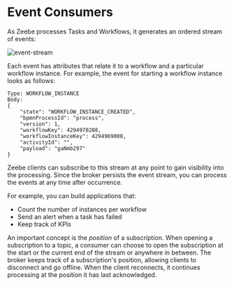 # Event Consumers

As Zeebe processes Tasks and Workflows, it generates an ordered stream of events:

![event-stream](/basics/event-consumers-stream.png)

Each event has attributes that relate it to a workflow and a particular workflow instance. For example, the event for starting a workflow instance looks as follows:

```
Type: WORKFLOW_INSTANCE
Body:
{
	"state": "WORKFLOW_INSTANCE_CREATED",
	"bpmnProcessId": "process",
	"version": 1,
	"workflowKey": 4294970288,
	"workflowInstanceKey": 4294969008,
	"activityId": "",
	"payload": "gaNmb297"
}
```

Zeebe clients can subscribe to this stream at any point to gain visibility into the processing. Since the broker persists the event stream, you can process the events at any time after occurrence.

For example, you can build applications that:

* Count the number of instances per workflow
* Send an alert when a task has failed
* Keep track of KPIs

An important concept is the _position_ of a subscription. When opening a subscription to a topic, a consumer can choose to open the subscription at the start or the current end of the stream or anywhere in between. The broker keeps track of a subscription's position, allowing clients to disconnect and go offline. When the client reconnects, it continues processing at the position it has last acknowledged.
